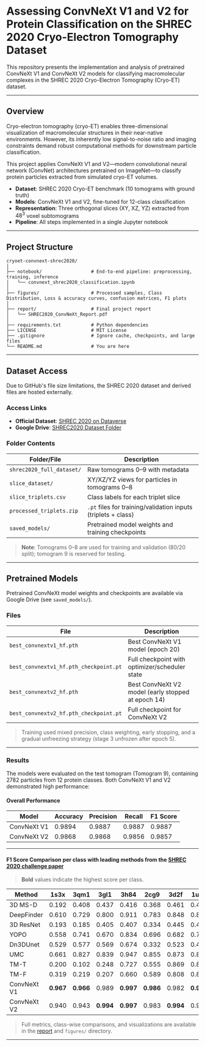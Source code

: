 # Assessing ConvNeXt V1 and V2 for Protein Classification on the SHREC 2020 Cryo-Electron Tomography Dataset

This repository presents the implementation and analysis of pretrained ConvNeXt V1 and ConvNeXt V2 models for classifying macromolecular complexes in the SHREC 2020 Cryo-Electron Tomography (Cryo-ET) dataset.

---

## Overview

Cryo-electron tomography (cryo-ET) enables three-dimensional visualization of macromolecular structures in their near-native environments. However, its inherently low signal-to-noise ratio and imaging constraints demand robust computational methods for downstream particle classification.

This project applies ConvNeXt V1 and V2—modern convolutional neural network (ConvNet) architectures pretrained on ImageNet—to classify protein particles extracted from simulated cryo-ET volumes.

- **Dataset**: SHREC 2020 Cryo-ET benchmark (10 tomograms with ground truth)
- **Models**: ConvNeXt V1 and V2, fine-tuned for 12-class classification
- **Representation**: Three orthogonal slices (XY, XZ, YZ) extracted from $48^3$ voxel subtomograms
- **Pipeline**: All steps implemented in a single Jupyter notebook

---

## Project Structure

```text
cryoet-convnext-shrec2020/
│
├── notebook/                  # End-to-end pipeline: preprocessing, training, inference
│   └── convnext_shrec2020_classification.ipynb
│
├── figures/                   # Processed samples, Class Distribution, Loss & accuracy curves, confusion matrices, F1 plots
│
├── report/                    # Final project report
│   └── SHREC2020_ConvNeXt_Report.pdf
│
├── requirements.txt           # Python dependencies
├── LICENSE                    # MIT License
├── .gitignore                 # Ignore cache, checkpoints, and large files
└── README.md                  # You are here
```

---

## Dataset Access

Due to GitHub's file size limitations, the SHREC 2020 dataset and derived files are hosted externally.

### Access Links

- **Official Dataset**: [SHREC 2020 on Dataverse](https://dataverse.nl/dataset.xhtml?persistentId=doi:10.34894/Y2ZMRH)
- **Google Drive**: [SHREC2020 Dataset Folder](https://drive.google.com/drive/folders/1ROgxmjFOAZoFKB19cl94RgeFqtbcCfjz?usp=sharing)

### Folder Contents

| Folder/File              | Description                                                                |
|--------------------------|----------------------------------------------------------------------------|
| `shrec2020_full_dataset/` | Raw tomograms 0–9 with metadata                                            |
| `slice_dataset/`          | XY/XZ/YZ views for particles in tomograms 0–8                             |
| `slice_triplets.csv`      | Class labels for each triplet slice                                       |
| `processed_triplets.zip`  | `.pt` files for training/validation inputs (triplets + class)             |
| `saved_models/`           | Pretrained model weights and training checkpoints                         |


> **Note**: Tomograms 0–8 are used for training and validation (80/20 split); tomogram 9 is reserved for testing.

---

## Pretrained Models

Pretrained ConvNeXt model weights and checkpoints are available via Google Drive (see `saved_models/`).

### Files

| File                              | Description |
|-----------------------------------|-------------|
| `best_convnextv1_hf.pth`          | Best ConvNeXt V1 model (epoch 20) |
| `best_convnextv1_hf.pth_checkpoint.pt` | Full checkpoint with optimizer/scheduler state |
| `best_convnextv2_hf.pth`          | Best ConvNeXt V2 model (early stopped at epoch 14) |
| `best_convnextv2_hf.pth_checkpoint.pt` | Full checkpoint for ConvNeXt V2 |


> Training used mixed precision, class weighting, early stopping, and a gradual unfreezing strategy (stage 3 unfrozen after epoch 5).

---

### Results

The models were evaluated on the test tomogram (Tomogram 9), containing 2782 particles from 12 protein classes. Both ConvNeXt V1 and V2 demonstrated high performance:

#### Overall Performance

| Model        | Accuracy | Precision | Recall  | F1 Score |
|--------------|----------|-----------|---------|----------|
| ConvNeXt V1  | 0.9894   | 0.9887    | 0.9887  | 0.9887   |
| ConvNeXt V2  | 0.9868   | 0.9868    | 0.9856  | 0.9857   |

---

#### F1 Score Comparison per class with leading methods from the [SHREC 2020 challenge paper](https://doi.org/10.1016/j.cag.2020.07.010)

> **Bold** values indicate the highest score per class.

| Method        | 1s3x | 3qm1 | 3gl1 | 3h84 | 2cg9 | 3d2f | 1u6g | 3cf3 | 1bxn | 1qvr | 4cr2 | 4d8q |
|---------------|------|------|------|------|------|------|------|------|------|------|-------|-------|
| 3D MS-D       | 0.192 | 0.408 | 0.437 | 0.416 | 0.368 | 0.461 | 0.492 | 0.719 | 0.948 | 0.851 | 0.942 | 0.964 |
| DeepFinder    | 0.610 | 0.729 | 0.800 | 0.911 | 0.783 | 0.848 | 0.866 | 0.939 | **1.000** | 0.984 | 0.993 | 0.993 |
| 3D ResNet     | 0.193 | 0.185 | 0.405 | 0.407 | 0.334 | 0.445 | 0.491 | 0.628 | 0.906 | 0.719 | 0.868 | 0.817 |
| YOPO          | 0.558 | 0.741 | 0.670 | 0.834 | 0.696 | 0.682 | 0.795 | 0.896 | 0.987 | 0.830 | 0.923 | 0.993 |
| Dn3DUnet      | 0.529 | 0.577 | 0.569 | 0.674 | 0.332 | 0.523 | 0.462 | 0.676 | 0.925 | 0.684 | 0.907 | 0.974 |
| UMC           | 0.661 | 0.827 | 0.839 | 0.947 | 0.855 | 0.873 | 0.899 | 0.981 | 0.997 | 0.980 | **1.000** | 0.997 |
| TM-T          | 0.200 | 0.102 | 0.248 | 0.727 | 0.555 | 0.869 | 0.835 | 0.880 | 0.934 | 0.970 | 0.968 | 0.945 |
| TM-F          | 0.319 | 0.219 | 0.207 | 0.660 | 0.589 | 0.808 | 0.815 | 0.945 | 0.939 | 0.966 | 0.968 | 0.945 |
| ConvNeXt V1   | **0.967** | **0.966** | 0.989 | **0.997** | **0.986** | 0.982 | **0.986** | 0.995 | **1.000** | **0.995** | **1.000** | **1.000** |
| ConvNeXt V2   | 0.940 | 0.943 | **0.994** | **0.997** | 0.983 | **0.994** | 0.983 | **1.000** | **1.000** | **0.995** | 0.998 | **1.000** |


> Full metrics, class-wise comparisons, and visualizations are available in the [report](report/SHREC2020_ConvNeXt_Report.pdf) and `figures/` directory.

---
